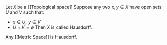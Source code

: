 Let $X$ be a [[Topological space]]
Suppose any two $x,y\in X$ have open sets $U$ and $V$ such that:
- $x\in U,\ y\in V$
- $U\cap V=\emptyset$
Then $X$ is called Hausdorff.

Any [[Metric Space]] is Hausdorff.